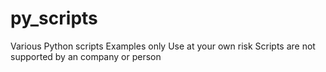 # py_scripts
Various Python scripts
Examples only Use at your own risk
Scripts are not supported by an company or person
